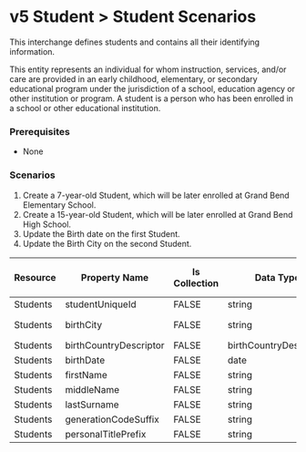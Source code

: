 # v5 Student > Student Scenarios

This interchange defines students and contains all their identifying
information.

This entity represents an individual for whom instruction, services, and/or care
are provided in an early childhood, elementary, or secondary educational program
under the jurisdiction of a school, education agency or other institution or
program. A student is a person who has been enrolled in a school or other
educational institution.

### Prerequisites

* None

### Scenarios

1. Create a 7-year-old Student, which will be later enrolled at Grand Bend
    Elementary School.
2. Create a 15-year-old Student, which will be later enrolled at Grand Bend
    High School.
3. Update the Birth date on the first Student.
4. Update the Birth City on the second Student.

| Resource | Property Name | Is Collection | Data Type | Required / Optional | Scenario 1  <br/>POST | Scenario 2  <br/>POST | Scenario 3  <br/>PUT | Scenario 4  <br/>PUT |
| --- | --- | --- | --- | --- | --- | --- | --- | --- |
| Students | studentUniqueId | FALSE | string | REQUIRED | 111111 | 222222 | 111111 | 222222 |
| Students | birthCity | FALSE | string | REQUIRED | Grand Bend | Grand Bend | Grand Bend | Grand **Oaks** |
| Students | birthCountryDescriptor | FALSE | birthCountryDescriptor | REQUIRED | AG  | US  | AG  | US  |
| Students | birthDate | FALSE | date | REQUIRED | 1/1/2009 | 1/1/2001 | **1/2/2009** | 1/1/2001 |
| Students | firstName | FALSE | string | REQUIRED | Austin | Madison | Austin | Madison |
| Students | middleName | FALSE | string | REQUIRED | Samuel | Mary | Samuel | Mary |
| Students | lastSurname | FALSE | string | REQUIRED | Jones | Johnson | Jones | Johnson |
| Students | generationCodeSuffix | FALSE | string | CONDITIONAL | JR  |     | JR  |     |
| Students | personalTitlePrefix | FALSE | string | CONDITIONAL | Mr. | Ms. | Mr. | Ms. |

